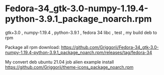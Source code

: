 # Fedora-34_gtk-3.0-numpy-1.19.4-python-3.9.1_package_noarch.rpm
gtk+3.0 , numpy-1.19.4 , python-3.9.1 , fedora 34 libc , test , my build deb to rpm

Package all rpm download: https://github.com/Griggorii/Fedora-34_gtk-3.0-numpy-1.19.4-python-3.9.1_package_noarch.rpm/releases/tag/fedora-34

My convert deb ubuntu 21.04 job alien example install https://github.com/Griggorii/theme-icons_package_noarch.rpm
